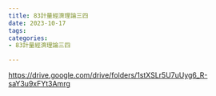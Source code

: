 ```yaml
---
title: 83計量經濟理論三四
date: 2023-10-17
tags: 
categories:
- 83計量經濟理論三四

---
```

https://drive.google.com/drive/folders/1stXSLr5U7uUyg6_R-saY3u9xFYt3Amrg
